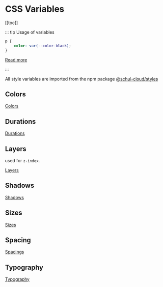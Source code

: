 # CSS Variables

[[toc]]

::: tip Usage of variables

```css
p {
	color: var(--color-black);
}
```

[Read more](https://developer.mozilla.org/en-US/docs/Web/CSS/Using_CSS_custom_properties)

:::

All style variables are imported from the npm package [@schul-cloud/styles](https://github.com/schul-cloud/styles)

## Colors

[Colors](https://github.com/schul-cloud/styles/tree/master/src/css/default/variables/_colors.scss)

## Durations

[Durations](https://github.com/schul-cloud/styles/tree/master/src/css/default/variables/_durations.scss)

## Layers

used for `z-index`.

[Layers](https://github.com/schul-cloud/styles/tree/master/src/css/default/variables/_layers.scss)

## Shadows

[Shadows](https://github.com/schul-cloud/styles/tree/master/src/css/default/variables/_shadows.scss)

## Sizes

[Sizes](https://github.com/schul-cloud/styles/tree/master/src/css/default/variables/_sizes.scss)

## Spacing

[Spacings](https://github.com/schul-cloud/styles/tree/master/src/css/default/variables/_spacing.scss)

## Typography

[Typography](https://github.com/schul-cloud/styles/tree/master/src/css/default/variables/_typography.scss)
